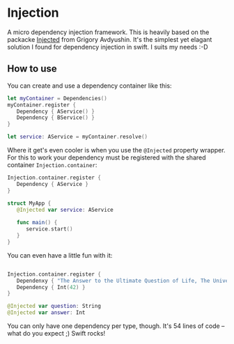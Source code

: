 # Injection

A micro dependency injection framework.
This is heavily based on the packacke [Injected](https://github.com/avdyushin/Injected.git) from Grigory Avdyushin. It's the simplest yet elagant solution I found for dependency injection in swift. I suits my needs :-D

## How to use
You can create and use a dependency container like this:

```swift
let myContainer = Dependencies()
myContainer.register {
   Dependency { AService() }
   Dependency { BService() }
}

let service: AService = myContainer.resolve()
```

Where it get's even cooler is when you use the `@Injected` property wrapper. For this to work your dependency must be registered with the shared container `Injection.container`:

```swift
Injection.container.register {
   Dependency { AService }
}

struct MyApp {
   @Injected var service: AService
   
   func main() {
      service.start()
   }
}
```

You can even have a little fun with it:

```swift

Injection.container.register {
   Dependenxy { "The Answer to the Ultimate Question of Life, The Universe, and Everything." }
   Dependency { Int(42) }
}

@Injected var question: String
@Injected var answer: Int
```

You can only have one dependency per type, though. It's 54 lines of code – what do you expect ;) Swift rocks!

